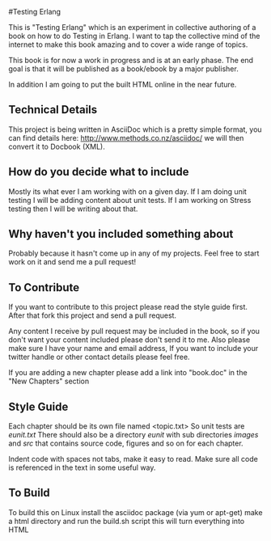 
#Testing Erlang


This is "Testing Erlang" which is an experiment in collective
authoring of a book on how to do Testing in Erlang. I want to tap the
collective mind of the internet to make this book amazing and to cover
a wide range of topics.

This book is for now a work in progress and is at an early phase. The
end goal is that it will be published as a book/ebook by a major
publisher.

In addition I am going to put the built HTML online in the near
future. 

## Technical Details


This project is being written in AsciiDoc which is a pretty simple
format, you can find details here: http://www.methods.co.nz/asciidoc/
we will then convert it to Docbook (XML).

## How do you decide what to include

Mostly its what ever I am working with on a given day. If I am doing
unit testing I will be adding content about unit tests. If I am
working on Stress testing then I will be writing about that. 

## Why haven't you included something about <X>

Probably because it hasn't come up in any of my projects. Feel free to
start work on it and send me a pull request!

## To Contribute

If you want to contribute to this project please read the style guide
first. After that fork this project and send a pull request.

Any content I receive by pull request may be included in the book, so
if you don't want your content included please don't send it to
me. Also please make sure I have your name and email address, If you
want to include your twitter handle or other contact details please
feel free. 

If you are adding a new chapter please add a link into
"book.doc" in the "New Chapters" section

## Style Guide

Each chapter should be its own file named <topic.txt> So unit tests
are *eunit.txt* There should also be a directory *eunit* with sub
directories *images* and *src* that contains source code, figures and
so on for each chapter.

Indent code with spaces not tabs, make it easy to read. Make sure all
code is referenced in the text in some useful way. 


## To Build 

To build this on Linux install the asciidoc package (via yum or
apt-get) make a html directory and run the build.sh script this will
turn everything into HTML